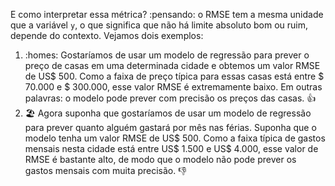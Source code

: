 E como interpretar essa métrica? :pensando: o RMSE tem a mesma unidade que a variável `y`, o que significa que não há limite absoluto bom ou ruim, depende do contexto. Vejamos dois exemplos:

1. :homes: Gostaríamos de usar um modelo de regressão para prever o preço de casas em uma determinada cidade e obtemos um valor RMSE de US$ 500. Como a faixa de preço típica para essas casas está entre $ 70.000 e $ 300.000, esse valor RMSE é extremamente baixo. Em outras palavras: o modelo pode prever com precisão os preços das casas. :thumbsup:
2. :beach_umbrella: Agora suponha que gostaríamos de usar um modelo de regressão para prever quanto alguém gastará por mês nas férias. Suponha que o modelo tenha um valor RMSE de US$ 500. Como a faixa típica de gastos mensais nesta cidade está entre US$ 1.500 e US$ 4.000, esse valor de RMSE é bastante alto, de modo que o modelo não pode prever os gastos mensais com muita precisão. :thumbsdown:
